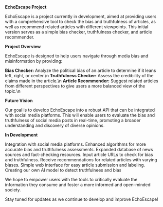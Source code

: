 **EchoEscape Project**

EchoEscape is a project currently in development, aimed at providing users with a comprehensive tool to check the bias and truthfulness of articles, as well as recommend related articles with different viewpoints. This initial version serves as a simple bias checker, truthfulness checker, and article recommender.

**Project Overview**

EchoEscape is designed to help users navigate through media bias and misinformation by providing:

**Bias Checker:** 
Analyze the political bias of an article to determine if it leans left, right, or center.\n
**Truthfulness Checker:** 
Assess the credibility of the claims made in the article.\n
**Article Recommender:** 
Suggest related articles from different perspectives to give users a more balanced view of the topic.\n

**Future Vision**

Our goal is to develop EchoEscape into a robust API that can be integrated with social media platforms. This will enable users to evaluate the bias and truthfulness of social media posts in real-time, promoting a broader understanding and discovery of diverse opinions.

**In Development**

Integration with social media platforms.
Enhanced algorithms for more accurate bias and truthfulness assessments.
Expanded database of news sources and fact-checking resources.
Input article URLs to check for bias and truthfulness.
Receive recommendations for related articles with varying biases.
Simple web interface for easy article submission and labeling.
Creating our own AI model to detect truthfulnees and bias

We hope to empower users with the tools to critically evaluate the information they consume and foster a more informed and open-minded society.

Stay tuned for updates as we continue to develop and improve EchoEscape!

